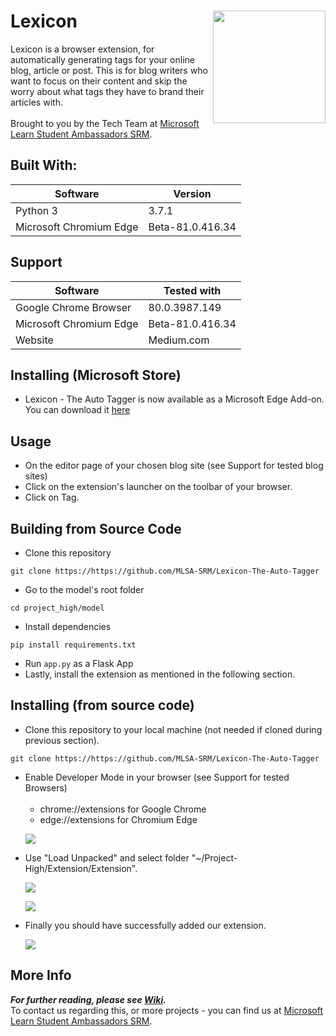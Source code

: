 # Lexicon <img src=https://github.com/MSPC-Tech/Lexicon-The-Auto-Tagger/blob/master/Extension/design/logo-green.png width=180 align='right'>


Lexicon is a browser extension, for automatically generating tags for your online blog, article or post.
This is for blog writers who want to focus on their content and skip the worry about what tags they have to brand their articles with.
<br><br>
Brought to you by the Tech Team at [Microsoft Learn Student Ambassadors SRM](https://msclubsrm.in).


## Built With:
| Software | Version |
|----------|---------|
| Python 3 | 3.7.1 |
| Microsoft Chromium Edge | Beta-81.0.416.34 |

## Support
| Software | Tested with |
|----------|-------------|
| Google Chrome Browser | 80.0.3987.149 |
| Microsoft Chromium Edge | Beta-81.0.416.34 |
| Website | Medium.com |

## Installing (Microsoft Store)
* Lexicon - The Auto Tagger is now available as a Microsoft Edge Add-on. You can download it [here](https://microsoftedge.microsoft.com/addons/detail/lexicon/bppdjidlkfinpadjbmgjlfgklojbblen)

## Usage
<ul>
<li>On the editor page of your chosen blog site (see Support for tested blog sites)</li>
<li>Click on the extension's launcher on the toolbar of your browser.</li>
<li>Click on Tag.</li>
</ul>

## Building from Source Code
* Clone this repository
```
git clone https://https://github.com/MLSA-SRM/Lexicon-The-Auto-Tagger
```
* Go to the model's root folder
```
cd project_high/model
```
* Install dependencies
```
pip install requirements.txt
```
* Run `app.py` as a Flask App
* Lastly, install the extension as mentioned in the following section.

## Installing (from source code)

* Clone this repository to your local machine (not needed if cloned during previous section).
```
git clone https://https://github.com/MLSA-SRM/Lexicon-The-Auto-Tagger
```
<ul>
 <li>Enable Developer Mode in your browser (see Support for tested Browsers)
  <ul><br>
   <li>chrome://extensions for Google Chrome</li>
   <li>edge://extensions for Chromium Edge</li>
  </ul>
 </li>
 
 ![](https://i.ibb.co/KGb8D1w/dev-mode.png)
 <li>Use "Load Unpacked" and select folder "~/Project-High/Extension/Extension".
 
 ![](https://i.ibb.co/sRDYTQC/load-unpacked.png)

 ![](https://i.ibb.co/5cDb5Tq/load-unpacked-file-select.png)
 </li>
 <li>Finally you should have successfully added our extension.

 ![](https://i.ibb.co/ZJGg43M/confirmation.png)
 </li>
</ul>

## More Info
***For further reading, please see <a href='https://github.com/MSPC-Tech/Lexicon-The-Auto-Tagger/wiki'>Wiki</a>.***
<br>
To contact us regarding this, or more projects - you can find us at [Microsoft Learn Student Ambassadors SRM](https://msclubsrm.in).
